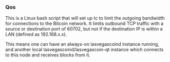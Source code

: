### Qos ###

This is a Linux bash script that will set up tc to limit the outgoing bandwidth for connections to the Bitcoin network. It limits outbound TCP traffic with a source or destination port of 60702, but not if the destination IP is within a LAN (defined as 192.168.x.x).

This means one can have an always-on lasvegascoind instance running, and another local lasvegascoind/lasvegascoin-qt instance which connects to this node and receives blocks from it.
